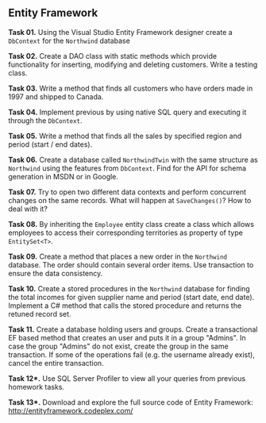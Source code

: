 ## Entity Framework

**Task 01.** Using the Visual Studio Entity Framework designer create a `DbContext` for the `Northwind` database

**Task 02.** Create a DAO class with static methods which provide functionality for inserting, modifying and deleting customers. Write a testing class.

**Task 03.** Write a method that finds all customers who have orders made in 1997 and shipped to Canada.

**Task 04.** Implement previous by using native SQL query and executing it through the `DbContext`.

**Task 05.** Write a method that finds all the sales by specified region and period (start / end dates).

**Task 06.** Create a database called `NorthwindTwin` with the same structure as `Northwind` using the features from `DbContext`. Find for the API for schema generation in MSDN or in Google.

**Task 07.** Try to open two different data contexts and perform concurrent changes on the same records. What will happen at `SaveChanges()`? How to deal with it?

**Task 08.** By inheriting the `Employee` entity class create a class which allows employees to access their corresponding territories as property of type `EntitySet<T>`.

**Task 09.** Create a method that places a new order in the `Northwind` database. The order should contain several order items. Use transaction to ensure the data consistency.

**Task 10.** Create a stored procedures in the `Northwind` database for finding the total incomes for given supplier name and period (start date, end date). Implement a C# method that calls the stored procedure and returns the retuned record set.

**Task 11.** Create a database holding users and groups. Create a transactional EF based method that creates an user and puts it in a group "Admins". In case the group "Admins" do not exist, create the group in the same transaction. If some of the operations fail (e.g. the username already exist), cancel the entire transaction.

**Task 12\*.** Use SQL Server Profiler to view all your queries from previous homework tasks.

**Task 13\*.** Download and explore the full source code of Entity Framework: http://entityframework.codeplex.com/